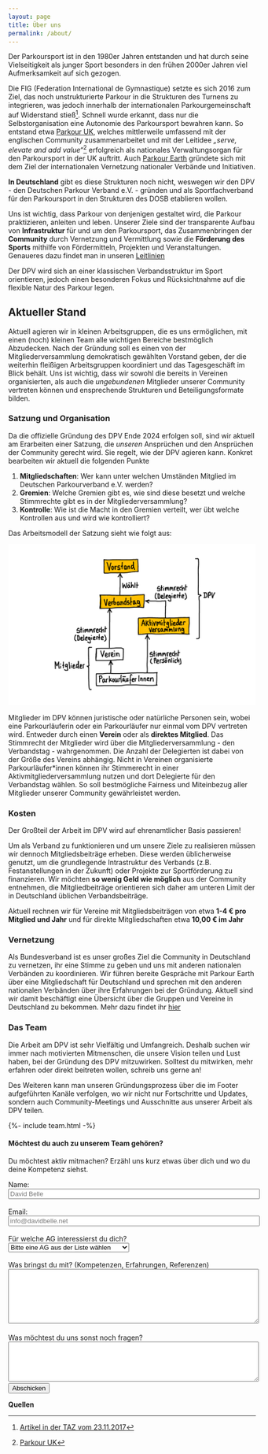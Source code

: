 ```yaml
---
layout: page
title: Über uns
permalink: /about/
---
```


Der Parkoursport ist in den 1980er Jahren entstanden und hat durch seine Vielseitigkeit als junger Sport besonders in den frühen 2000er Jahren viel Aufmerksamkeit auf sich gezogen.

Die FIG (Federation International de Gymnastique) setzte es sich 2016 zum Ziel, das noch unstrukturierte Parkour in die Strukturen des Turnens zu integrieren, was jedoch innerhalb der internationalen Parkourgemeinschaft auf Widerstand stieß[^taz]. Schnell wurde erkannt, dass nur die Selbstorganisation eine Autonomie des Parkoursport bewahren kann. So entstand etwa [Parkour UK](https://parkour.uk/), welches mittlerweile umfassend mit der englischen Community zusammenarbeitet und mit der Leitidee _„serve, elevate and add value“_[^pkuk] erfolgreich als nationales Verwaltungsorgan für den Parkoursport in der UK auftritt. Auch [Parkour Earth](https://www.parkour.earth/) gründete sich mit dem Ziel der internationalen Vernetzung nationaler Verbände und Initiativen.

**In Deutschland** gibt es diese Strukturen noch nicht, weswegen wir den DPV - den Deutschen Parkour Verband e.V. - gründen und als Sportfachverband für den Parkoursport in den Strukturen des DOSB etablieren wollen.

Uns ist wichtig, dass Parkour von denjenigen gestaltet wird, die Parkour praktizieren, anleiten und leben. Unserer Ziele sind der transparente Aufbau von **Infrastruktur** für und um den Parkoursport, das Zusammenbringen der **Community** durch Vernetzung und Vermittlung sowie die **Förderung des Sports** mithilfe von Fördermitteln, Projekten und Veranstaltungen. Genaueres dazu findet man in unseren [Leitlinien](www.parkour-deutschland.de/leitlinien)

Der DPV wird sich an einer klassischen Verbandsstruktur im Sport orientieren, jedoch einen besonderen Fokus und Rücksichtnahme auf die flexible Natur des Parkour legen.

## Aktueller Stand

Aktuell agieren wir in kleinen Arbeitsgruppen, die es uns ermöglichen, mit einen (noch) kleinen Team alle wichtigen Bereiche bestmöglich Abzudecken. Nach der Gründung soll es einen von der Mitgliederversammlung demokratisch gewählten Vorstand geben, der die weiterhin fleißigen Arbeitsgruppen koordiniert und das Tagesgeschäft im Blick behält. Uns ist wichtig, dass wir sowohl die bereits in Vereinen organisierten, als auch die _ungebundenen_ Mitglieder unserer Community vertreten können und ensprechende Strukturen und Beteiligungsformate bilden.

### Satzung und Organisation

Da die offizielle Gründung des DPV Ende 2024 erfolgen soll, sind wir aktuell am Erarbeiten einer Satzung, die _unseren_ Ansprüchen und den Ansprüchen der Community gerecht wird. Sie regelt, wie der DPV agieren kann. Konkret bearbeiten wir aktuell die folgenden Punkte

1. **Mitgliedschaften**: Wer kann unter welchen Umständen Mitglied im Deutschen Parkourverband e.V. werden?
2. **Gremien**: Welche Gremien gibt es, wie sind diese besetzt und welche Stimmrechte gibt es in der Mitgliederversammlung?
3. **Kontrolle**: Wie ist die Macht in den Gremien verteilt, wer übt welche Kontrollen aus und wird wie kontrolliert?

Das Arbeitsmodell der Satzung sieht wie folgt aus:

![Eine Skizze der Satzung](/assets/main/satzung.png)

Mitglieder im DPV können juristische oder natürliche Personen sein, wobei eine Parkourläuferin oder ein Parkourläufer nur einmal vom DPV vertreten wird. Entweder durch einen **Verein** oder als **direktes Mitglied**. Das Stimmrecht der Mitglieder wird über die Mitgliederversammlung - den Verbandstag - wahrgenommen. Die Anzahl der Delegierten ist dabei von der Größe des Vereins abhängig. Nicht in Vereinen organisierte Parkourläufer\*innen können ihr Stimmerecht in einer Aktivmitgliederversammlung nutzen und dort Delegierte für den Verbandstag wählen. So soll bestmögliche Fairness und Miteinbezug aller Mitglieder unserer Community gewährleistet werden.

### Kosten

Der Großteil der Arbeit im DPV wird auf ehrenamtlicher Basis passieren!

Um als Verband zu funktionieren und um unsere Ziele zu realisieren müssen wir dennoch Mitgliedsbeiträge erheben. Diese werden üblicherweise genutzt, um die grundlegende Intrastruktur des Verbands (z.B. Festanstellungen in der Zukunft) oder Projekte zur Sportförderung zu finanzieren. Wir möchten **so wenig Geld wie möglich** aus der Community entnehmen, die Mitgliedbeiträge orientieren sich daher am unteren Limit der in Deutschland üblichen Verbandsbeiträge.

Aktuell rechnen wir für Vereine mit Mitgliedsbeiträgen von etwa **1-4 € pro Mitglied und Jahr** und für direkte Mitgliedschaften etwa **10,00 € im Jahr**

### Vernetzung

Als Bundesverband ist es unser großes Ziel die Community in Deutschland zu vernetzen, ihr eine Stimme zu geben und uns mit anderen nationalen Verbänden zu koordinieren. Wir führen bereite Gespräche mit Parkour Earth über eine Mitgliedschaft für Deutschland und sprechen mit den anderen nationalen Verbänden über ihre Erfahrungen bei der Gründung. Aktuell sind wir damit beschäftigt eine Übersicht über die Gruppen und Vereine in Deutschland zu bekommen. Mehr dazu findet ihr [hier](https://parkour-deutschland.de/kontakt/)

### Das Team

Die Arbeit am DPV ist sehr Vielfältig und Umfangreich. Deshalb suchen wir immer nach motivierten Mitmenschen, die unsere Vision teilen und Lust haben, bei der Gründung des DPV mitzuwirken. Solltest du mitwirken, mehr erfahren oder direkt beitreten wollen, schreib uns gerne an!

Des Weiteren kann man unseren Gründungsprozess über die im Footer aufgeführten Kanäle verfolgen, wo wir nicht nur Fortschritte und Updates, sondern auch Community-Meetings und Ausschnitte aus unserer Arbeit als DPV teilen.

{%- include team.html  -%}

#### Möchtest du auch zu unserem Team gehören?

Du möchtest aktiv mitmachen? Erzähl uns kurz etwas über dich und wo du deine Kompetenz siehst.

<style>
input[type=text], input[type=email], textarea {
  width: 100%;
}
</style>
<form id="mitmachen-form">
    <script async defer src="/assets/lib/altcha.js" type="module"></script>
    <altcha-widget challengeurl="https://8bj.de/api/captcha" expire="120000" floating="top" workers="16"></altcha-widget>
    <label for="name">Name:</label><br>
    <input type="text" id="name" name="name" placeholder="David Belle" maxlength="100"><br><br>
    <label for="email">Email:</label><br>
    <input type="email" id="email" name="email" placeholder="info@davidbelle.net" maxlength="100"><br><br>
    <label for="ag">Für welche AG interessierst du dich?</label><br>
    <select id="ag" name="ag">
        <option selected disabled>Bitte eine AG aus der Liste wählen</option>
        <option value="bildung">Bildung, Forschung und Wissenschaft</option>
        <option value="design">Logo & Corporate Design</option>
        <option value="finanzen">Finanzen</option>
        <option value="it">IT</option>
        <option value="lizenzen">Lizenzen und Ausbildung</option>
        <option value="oeffentlichkeit">Öffentlichkeitsarbeit</option>
        <option value="satzung">Satzung</option>
        <option value="wettkampf">Wettkampf</option>
    </select><br><br>
    <label for="kompetenzen">Was bringst du mit? (Kompetenzen, Erfahrungen, Referenzen)</label><br>
    <textarea id="kompetenzen" name="kompetenzen" rows="7" cols="50" maxlength="100000"></textarea><br><br>
    <label for="fragen">Was möchtest du uns sonst noch fragen?</label><br>
    <textarea id="fragen" name="fragen" rows="5" cols="50" maxlength="100000"></textarea>
    <button type="submit">Abschicken</button>
</form>

<p id="response-message"></p>

<script>
document.getElementById('mitmachen-form').addEventListener('submit', function(event) {
    event.preventDefault();
    const formData = new FormData(event.target);
    const data = {
        name: formData.get('name') || 'ein Interessent',
        email: formData.get('email') || 'noreply@8bj.de',
        ag: formData.get('ag'),
        kompetenzen: formData.get('kompetenzen'),
        fragen: formData.get('fragen')
    };

    fetch('https://8bj.de/api/verband/mitmachen', {
        method: 'POST',
        headers: {
            'Content-Type': 'application/json'
        },
        body: JSON.stringify(data)
    })
    .then(response => response.json())
    .then(response => {
        if (response.message) {
            document.getElementById('response-message').innerText = response.message;
        } else {
            document.getElementById('response-message').innerText = 'Anfrage erfolgreich abgeschickt!';
        }
    })
    .catch(error => {
        document.getElementById('response-message').innerText = 'Fehler beim Abschicken der Anfrage: ' + error;
    });
});
</script>


**Quellen**

[^taz]: [Artikel in der TAZ vom 23.11.2017](https://taz.de/Turnerbund-will-Parkour-schlucken/!5462436/)
[^pkuk]: [Parkour UK](https://parkour.uk/what-we-do/)

